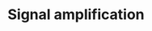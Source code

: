 ---
annotations:
- id: CL:0000233
  parent: native cell
  type: Cell Type Ontology
  value: platelet
- id: PW:0000508
  parent: regulatory pathway
  type: Pathway Ontology
  value: platelet aggregation pathway
- id: PW:0000125
  parent: signaling pathway
  type: Pathway Ontology
  value: G protein mediated signaling pathway
authors:
- MaintBot
- Khanspers
- ReactomeTeam
- Anwesha
description: In the initial response to injury, platelets adhere to damaged blood
  vessels, responding to the exposure of collagen from the vascular epithelium. Once
  adhered they degranulate, releasing stored secondary agents such as ADP and ATP,
  and synthesized thromboxane A2. These amplify the response, activating and recruiting
  further platelets to the area and promoting platelet aggregation. Adenosine nucleotides
  secreted following platelet activation signal through P2 purinergic receptors on
  the platelet membrane. ADP activates P2Y1 and P2Y12 while ATP activates the ionotropic
  P2X1 receptor (Kunapuli et al. 2003). Activation of these receptors initiates a
  complex signaling cascade that ultimately results in platelet activation and thrombus
  formation (Kahner et al. 2006). ADP stimulation of P2Y1 and P2Y12 involves signaling
  via both the alpha and gamma:beta components of the heterotrimeric G-protein (Hirsch
  et al. 2001, 2006).  View original pathway at [http://www.reactome.org/PathwayBrowser/#DIAGRAM=392518
  Reactome].
last-edited: 2021-01-25
organisms:
- Homo sapiens
redirect_from:
- /index.php/Pathway:WP1908
- /instance/WP1908
revision: null
schema-jsonld:
- '@context': https://schema.org/
  '@id': https://wikipathways.github.io/pathways/WP1908.html
  '@type': Dataset
  creator:
    '@type': Organization
    name: WikiPathways
  description: In the initial response to injury, platelets adhere to damaged blood
    vessels, responding to the exposure of collagen from the vascular epithelium.
    Once adhered they degranulate, releasing stored secondary agents such as ADP and
    ATP, and synthesized thromboxane A2. These amplify the response, activating and
    recruiting further platelets to the area and promoting platelet aggregation. Adenosine
    nucleotides secreted following platelet activation signal through P2 purinergic
    receptors on the platelet membrane. ADP activates P2Y1 and P2Y12 while ATP activates
    the ionotropic P2X1 receptor (Kunapuli et al. 2003). Activation of these receptors
    initiates a complex signaling cascade that ultimately results in platelet activation
    and thrombus formation (Kahner et al. 2006). ADP stimulation of P2Y1 and P2Y12
    involves signaling via both the alpha and gamma:beta components of the heterotrimeric
    G-protein (Hirsch et al. 2001, 2006).  View original pathway at [http://www.reactome.org/PathwayBrowser/#DIAGRAM=392518
    Reactome].
  keywords:
  - (13):GTP
  - (inactive)
  - '(q/11): GTP'
  - AAMP
  - 'AAMP '
  - ADP
  - 'ADP '
  - ADP:P2RY12:G-protein
  - ADP:P2RY1:G-protein
  - ATP
  - 'G alpha (i): GTP'
  - G-protein G13
  - G-protein Gi
  - G-protein Gq/11
  - G-protein alpha
  - G-protein beta-gamma
  - GDP
  - 'GDP '
  - 'GNA11 '
  - 'GNA13 '
  - 'GNA14 '
  - 'GNA15 '
  - 'GNAI1 '
  - 'GNAI2 '
  - 'GNAI3 '
  - 'GNAQ '
  - 'GNAT3 '
  - 'GNB1 '
  - 'GNB2 '
  - 'GNB3 '
  - 'GNB4 '
  - 'GNB5 '
  - 'GNG10 '
  - 'GNG11 '
  - 'GNG12 '
  - 'GNG13 '
  - 'GNG2 '
  - 'GNG3 '
  - 'GNG4 '
  - 'GNG5 '
  - 'GNG7 '
  - 'GNG8 '
  - 'GNGT1 '
  - 'GNGT2 '
  - GTP
  - 'GTP '
  - Gi (active)
  - Gi (inactive)
  - Gq (active)
  - Gq/11 (inactive)
  - Heterotrimeric
  - MAPK14
  - P2RY1
  - 'P2RY1 '
  - P2RY12
  - 'P2RY12 '
  - P2RY12:ADP
  - P2RY12:P2RY12
  - P2RY1:ADP
  - PLA2G4A
  - SRC-1
  - TBXA2R
  - 'TBXA2R '
  - 'TBXA2R-alpha '
  - TBXA2R-alpha,TBXA2R-beta
  - TBXA2R-alpha,TBXA2R-beta:AAMP
  - 'TBXA2R-beta '
  - TBXA2R:TXA2
  - TP
  - TXA2
  - 'TXA2 '
  - antagonists
  - 'clopidogrel '
  - complex
  - p-S505,S727-PLA2G4A
  - p-T180,Y182-MAPK14
  - p-Y419-SRC
  - receptor:Thromboxane A2:G-protein G13 (active)
  - receptor:Thromboxane A2:G-protein G13 (inactive)
  - receptor:Thromboxane A2:G-protein Gq (active)
  - receptor:Thromboxane A2:G-protein Gq (inactive)
  license: CC0
  name: Signal amplification
seo: CreativeWork
title: Signal amplification
wpid: WP1908
---